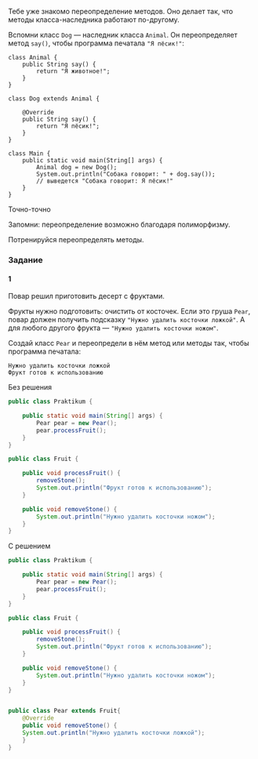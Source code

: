 Тебе уже знакомо переопределение методов. Оно делает так, что методы класса-наследника работают по-другому.

Вспомни класс `Dog` — наследник класса `Animal`. Он переопределяет метод `say()`, чтобы программа печатала `"Я пёсик!"`:



```
class Animal {
    public String say() {
        return "Я животное!";
    }
}

class Dog extends Animal {

    @Override
    public String say() {
        return "Я пёсик!";
    }
}

class Main {
    public static void main(String[] args) {
        Animal dog = new Dog();
        System.out.println("Собака говорит: " + dog.say()); 
        // выведется "Собака говорит: Я пёсик!"
    }
} 
```

Точно-точно

Запомни: переопределение возможно благодаря полиморфизму.

Потренируйся переопределять методы.

### Задание
#### 1

Повар решил приготовить десерт с фруктами.

Фрукты нужно подготовить: очистить от косточек. Если это груша `Pear`, повар должен получить подсказку `"Нужно удалить косточки ложкой"`. А для любого другого фрукта — `"Нужно удалить косточки ножом"`.

Создай класс `Pear` и переопредели в нём метод или методы так, чтобы программа печатала:



```
Нужно удалить косточки ложкой
Фрукт готов к использованию 
```
Без решения
```Java
public class Praktikum {

    public static void main(String[] args) {
        Pear pear = new Pear();
        pear.processFruit();
    }
}

public class Fruit {

    public void processFruit() {
        removeStone();
        System.out.println("Фрукт готов к использованию");
    }

    public void removeStone() {
        System.out.println("Нужно удалить косточки ножом");
    }
}
```

С решением
```Java
public class Praktikum {

    public static void main(String[] args) {
        Pear pear = new Pear();
        pear.processFruit();
    }
}

public class Fruit {

    public void processFruit() {
        removeStone();
        System.out.println("Фрукт готов к использованию");
    }

    public void removeStone() {
        System.out.println("Нужно удалить косточки ножом");
    }
}


public class Pear extends Fruit{
    @Override
    public void removeStone() {
    System.out.println("Нужно удалить косточки ложкой");
    }
}
```
